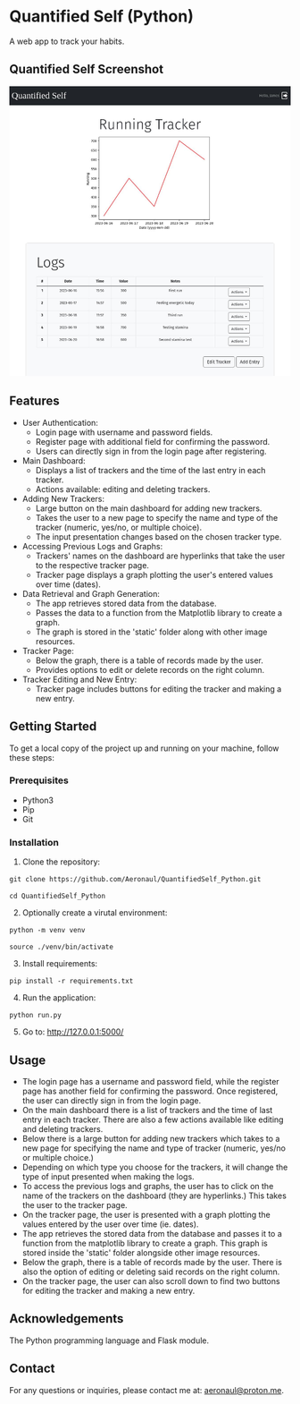 # Quantified Self (Python)
A web app to track your habits.

## Quantified Self Screenshot
![Tic-tac-toe screenshot](screenshot.jpg?raw=true)

## Features
- User Authentication:
  - Login page with username and password fields.
  - Register page with additional field for confirming the password.
  - Users can directly sign in from the login page after registering.
- Main Dashboard:
  - Displays a list of trackers and the time of the last entry in each tracker.
  - Actions available: editing and deleting trackers.
- Adding New Trackers:
  - Large button on the main dashboard for adding new trackers.
  - Takes the user to a new page to specify the name and type of the tracker (numeric, yes/no, or multiple choice).
  - The input presentation changes based on the chosen tracker type.
- Accessing Previous Logs and Graphs:
  - Trackers' names on the dashboard are hyperlinks that take the user to the respective tracker page.
  - Tracker page displays a graph plotting the user's entered values over time (dates).
- Data Retrieval and Graph Generation:
  - The app retrieves stored data from the database.
  - Passes the data to a function from the Matplotlib library to create a graph.
  - The graph is stored in the 'static' folder along with other image resources.
- Tracker Page:
  - Below the graph, there is a table of records made by the user.
  - Provides options to edit or delete records on the right column.
- Tracker Editing and New Entry:
  - Tracker page includes buttons for editing the tracker and making a new entry.

## Getting Started
To get a local copy of the project up and running on your machine, follow these steps:

### Prerequisites
- Python3
- Pip
- Git

### Installation
1. Clone the repository:
```
git clone https://github.com/Aeronaul/QuantifiedSelf_Python.git
```
```
cd QuantifiedSelf_Python
```
2. Optionally create a virutal environment:
```
python -m venv venv
```
```
source ./venv/bin/activate
```
3. Install requirements:
```
pip install -r requirements.txt
```
4. Run the application:
```
python run.py
```
5. Go to: http://127.0.0.1:5000/

## Usage
- The login page has a username and password field, while the register page has another field for confirming the password. Once registered, the user can directly sign in from the login page.
- On the main dashboard there is a list of trackers and the time of last entry in each tracker. There are also a few actions available like editing and deleting trackers.
- Below there is a large button for adding new trackers which takes to a new page for specifying the name and type of tracker (numeric, yes/no or multiple choice.)
- Depending on which type you choose for the trackers, it will change the type of input presented when making the logs.
- To access the previous logs and graphs, the user has to click on the name of the trackers on the dashboard (they are hyperlinks.) This takes the user to the tracker page.
- On the tracker page, the user is presented with a graph plotting the values entered by the user over time (ie. dates).
- The app retrieves the stored data from the database and passes it to a function from the matplotlib library to create a graph. This graph is stored inside the 'static' folder alongside other image resources.
- Below the graph, there is a table of records made by the user. There is also the option of editing or deleting said records on the right column.
- On the tracker page, the user can also scroll down to find two buttons for editing the tracker and making a new entry.

## Acknowledgements
The Python programming language and Flask module.

## Contact
For any questions or inquiries, please contact me at: aeronaul@proton.me.

